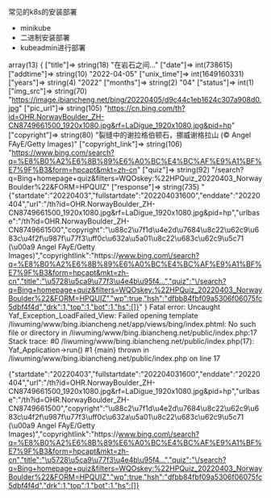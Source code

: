 
常见的k8s的安装部署
- minikube
- 二进制安装部署
- kubeadmin进行部署




array(13) { ["title"]=> string(18) "在岩石之间..." ["date"]=> int(738615) ["addtime"]=> string(10) "2022-04-05" ["unix_time"]=> int(1649160331) ["years"]=> string(4) "2022" ["months"]=> string(2) "04" ["status"]=> int(1) ["img_src"]=> string(70) "https://image.ibiancheng.net/bing/20220405/d9c44c1eb1624c307a908d0.jpg" ["pic_url"]=> string(105) "https://cn.bing.com/th?id=OHR.NorwayBoulder_ZH-CN8749661500_1920x1080.jpg&rf=LaDigue_1920x1080.jpg&pid=hp" ["copyright"]=> string(80) "裂缝中的谢拉格伯顿石，挪威谢格拉山 (© Angel FAyE/Getty Images)" ["copyright_link"]=> string(106) "https://www.bing.com/search?q=%E8%B0%A2%E6%8B%89%E6%A0%BC%E4%BC%AF%E9%A1%BF%E7%9F%B3&form=hpcapt&mkt=zh-cn" ["quiz"]=> string(92) "/search?q=Bing+homepage+quiz&filters=WQOskey:%22HPQuiz_20220403_NorwayBoulder%22&FORM=HPQUIZ" ["response"]=> string(735) "{"startdate":"20220403","fullstartdate":"202204031600","enddate":"20220404","url":"\/th?id=OHR.NorwayBoulder_ZH-CN8749661500_1920x1080.jpg&rf=LaDigue_1920x1080.jpg&pid=hp","urlbase":"\/th?id=OHR.NorwayBoulder_ZH-CN8749661500","copyright":"\u88c2\u7f1d\u4e2d\u7684\u8c22\u62c9\u683c\u4f2f\u987f\u77f3\uff0c\u632a\u5a01\u8c22\u683c\u62c9\u5c71 (\u00a9 Angel FAyE\/Getty Images)","copyrightlink":"https:\/\/www.bing.com\/search?q=%E8%B0%A2%E6%8B%89%E6%A0%BC%E4%BC%AF%E9%A1%BF%E7%9F%B3&form=hpcapt&mkt=zh-cn","title":"\u5728\u5ca9\u77f3\u4e4b\u95f4...","quiz":"\/search?q=Bing+homepage+quiz&filters=WQOskey:%22HPQuiz_20220403_NorwayBoulder%22&FORM=HPQUIZ","wp":true,"hsh":"dfbb84fbf09a5306f06075fc5dbf4f4d","drk":1,"top":1,"bot":1,"hs":[]}" }
Fatal error: Uncaught Yaf_Exception_LoadFailed_View: Failed opening template /liwuming/www/bing.ibiancheng.net/app/views/bing/index.phtml: No such file or directory in /liwuming/www/bing.ibiancheng.net/public/index.php:17 Stack trace: #0 /liwuming/www/bing.ibiancheng.net/public/index.php(17): Yaf_Application->run() #1 {main} thrown in /liwuming/www/bing.ibiancheng.net/public/index.php on line 17



{"startdate":"20220403","fullstartdate":"202204031600","enddate":"20220404","url":"/th?id=OHR.NorwayBoulder_ZH-CN8749661500_1920x1080.jpg&rf=LaDigue_1920x1080.jpg&pid=hp","urlbase":"\/th?id=OHR.NorwayBoulder_ZH-CN8749661500","copyright":"\u88c2\u7f1d\u4e2d\u7684\u8c22\u62c9\u683c\u4f2f\u987f\u77f3\uff0c\u632a\u5a01\u8c22\u683c\u62c9\u5c71 (\u00a9 Angel FAyE\/Getty Images)","copyrightlink":"https:\/\/www.bing.com\/search?q=%E8%B0%A2%E6%8B%89%E6%A0%BC%E4%BC%AF%E9%A1%BF%E7%9F%B3&form=hpcapt&mkt=zh-cn","title":"\u5728\u5ca9\u77f3\u4e4b\u95f4...","quiz":"\/search?q=Bing+homepage+quiz&filters=WQOskey:%22HPQuiz_20220403_NorwayBoulder%22&FORM=HPQUIZ","wp":true,"hsh":"dfbb84fbf09a5306f06075fc5dbf4f4d","drk":1,"top":1,"bot":1,"hs":[]}




